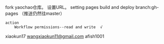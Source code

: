 fork	yaochao仓库。
设置URL。
setting
    pages
        build and deploy branch:gh-pages 
        （推送仍然往master）

    action
        Workflow permissions--read and write  √




xiaokun17
wangxiaokun11@gmail.com
afish1001